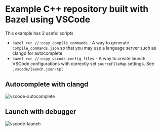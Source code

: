 # Example C++ repository built with Bazel using VSCode

This example has 2 useful scripts

* `bazel run //:copy_compile_commands` - A way to generate `compile_commands.json` so that you may use a language server such as clangd for autocomplete
* `bazel run //:copy_vscode_config_files` - A way to create launch VSCode configurations with correctly set `sourceFileMap` settings. See `.vscode/launch.json-tpl`

## Autocomplete with clangd

![vscode-autocomplete](https://user-images.githubusercontent.com/1284289/126412267-d1452de1-10ec-4a01-938a-0ea986ae007e.gif)

## Launch with debugger

![vscode-launch](https://user-images.githubusercontent.com/1284289/126412279-bbb9ee59-6603-439a-b25a-519ecd584d0b.gif)
